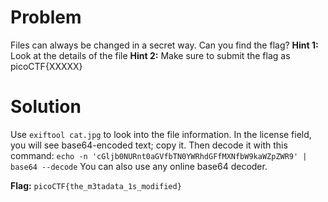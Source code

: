 # Problem
Files can always be changed in a secret way. Can you find the flag? 
**Hint 1:** Look at the details of the file
**Hint 2:** Make sure to submit the flag as picoCTF{XXXXX}  

# Solution
Use `exiftool cat.jpg` to look into the file information. In the license field, you will see base64-encoded text; copy it.
Then decode it with this command:
`echo -n 'cGljb0NURnt0aGVfbTN0YWRhdGFfMXNfbW9kaWZpZWR9' | base64 --decode`
You can also use any online base64 decoder.

**Flag:** `picoCTF{the_m3tadata_1s_modified}`

